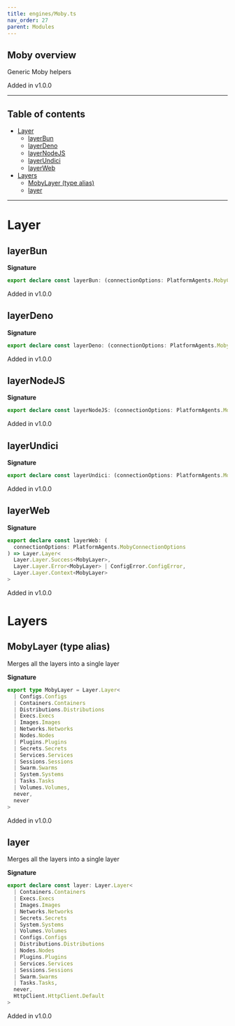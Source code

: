 ```yaml
---
title: engines/Moby.ts
nav_order: 27
parent: Modules
---
```


## Moby overview

Generic Moby helpers

Added in v1.0.0

---

<h2 class="text-delta">Table of contents</h2>

- [Layer](#layer)
  - [layerBun](#layerbun)
  - [layerDeno](#layerdeno)
  - [layerNodeJS](#layernodejs)
  - [layerUndici](#layerundici)
  - [layerWeb](#layerweb)
- [Layers](#layers)
  - [MobyLayer (type alias)](#mobylayer-type-alias)
  - [layer](#layer-1)

---

# Layer

## layerBun

**Signature**

```ts
export declare const layerBun: (connectionOptions: PlatformAgents.MobyConnectionOptions) => MobyLayer
```

Added in v1.0.0

## layerDeno

**Signature**

```ts
export declare const layerDeno: (connectionOptions: PlatformAgents.MobyConnectionOptions) => MobyLayer
```

Added in v1.0.0

## layerNodeJS

**Signature**

```ts
export declare const layerNodeJS: (connectionOptions: PlatformAgents.MobyConnectionOptions) => MobyLayer
```

Added in v1.0.0

## layerUndici

**Signature**

```ts
export declare const layerUndici: (connectionOptions: PlatformAgents.MobyConnectionOptions) => MobyLayer
```

Added in v1.0.0

## layerWeb

**Signature**

```ts
export declare const layerWeb: (
  connectionOptions: PlatformAgents.MobyConnectionOptions
) => Layer.Layer<
  Layer.Layer.Success<MobyLayer>,
  Layer.Layer.Error<MobyLayer> | ConfigError.ConfigError,
  Layer.Layer.Context<MobyLayer>
>
```

Added in v1.0.0

# Layers

## MobyLayer (type alias)

Merges all the layers into a single layer

**Signature**

```ts
export type MobyLayer = Layer.Layer<
  | Configs.Configs
  | Containers.Containers
  | Distributions.Distributions
  | Execs.Execs
  | Images.Images
  | Networks.Networks
  | Nodes.Nodes
  | Plugins.Plugins
  | Secrets.Secrets
  | Services.Services
  | Sessions.Sessions
  | Swarm.Swarms
  | System.Systems
  | Tasks.Tasks
  | Volumes.Volumes,
  never,
  never
>
```

Added in v1.0.0

## layer

Merges all the layers into a single layer

**Signature**

```ts
export declare const layer: Layer.Layer<
  | Containers.Containers
  | Execs.Execs
  | Images.Images
  | Networks.Networks
  | Secrets.Secrets
  | System.Systems
  | Volumes.Volumes
  | Configs.Configs
  | Distributions.Distributions
  | Nodes.Nodes
  | Plugins.Plugins
  | Services.Services
  | Sessions.Sessions
  | Swarm.Swarms
  | Tasks.Tasks,
  never,
  HttpClient.HttpClient.Default
>
```

Added in v1.0.0
